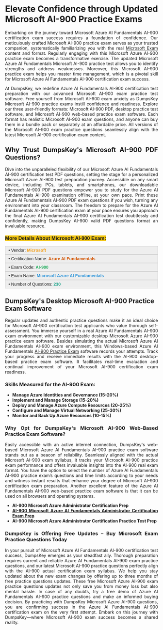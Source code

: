 <h1 style="text-align: justify;"><strong>Elevate Confidence through Updated Microsoft AI-900 Practice Exams</strong></h1>

<p style="text-align: justify;">Embarking on the journey toward Microsoft Azure AI Fundamentals AI-900 certification exam success requires a foundation of confidence. Our meticulously crafted Microsoft AI-900 practice exam serves as your trusted companion, systematically familiarizing you with the real <a href="https://www.dumpskey.com/how-to-pass-microsoft-certification-exam">Microsoft Exam</a> content and format. Regularly engaging with this Microsoft Azure AI-900 practice exam becomes a transformative exercise. The updated Microsoft Azure AI Fundamentals Microsoft AI-900 practice test allows you to identify strengths and address weaknesses. Moreover, this Microsoft AI-900 practice exam helps you master time management, which is a pivotal skill for Microsoft Azure AI Fundamentals AI-900 certification exam success.</p>

<p style="text-align: justify;">At DumpsKey, we redefine Azure AI Fundamentals AI-900 certification test preparation with our advanced Microsoft AI-900 exam practice test software. Free yourself from Microsoft AI-900 exam anxiety as DumpsKey Microsoft AI-900 practice exams instill confidence and readiness. Explore our three user-friendly formats: Microsoft AI-900 PDF, desktop practice test software, and Microsoft AI-900 web-based practice exam software. Each format has realistic Microsoft AI-900 exam questions, and anyone can buy them in a bundle pack or separately at an affordable price. All versions of the Microsoft AI-900 exam practice questions seamlessly align with the latest Microsoft AI-900 certification exam content.</p>

<h2 style="text-align: justify;"><strong>Why Trust DumpsKey's Microsoft AI-900</strong> <strong>PDF Questions?</strong></h2>

<p style="text-align: justify;">Dive into the unparalleled flexibility of our Microsoft Azure AI Fundamentals AI-900 certification test PDF questions, setting the stage for a personalized Microsoft Azure AI-900 test preparation journey. Accessible on any smart device, including PCs, tablets, and smartphones, our downloadable Microsoft AI-900 PDF questions empower you to study for the Azure AI Fundamentals AI-900 examination offline, at your own pace. Print these Azure AI Fundamentals AI-900 PDF exam questions if you wish, turning any environment into your classroom. The freedom to prepare for the Azure AI Fundamentals AI-900 certification exam at your pace ensures you approach the final Azure AI Fundamentals AI-900 certification test doubtlessly and confidently, making DumpsKey AI-900 valid PDF questions format an invaluable resource.</p>

<h3 style="text-align: justify;"><strong><span style="font-family:Verdana,Geneva,sans-serif;"><span style="background-color:#f1c40f;">More Details About Microsoft AI-900 Exam:</span></span></strong></h3>

<div style="background: rgb(238, 238, 238); border: 1px solid rgb(204, 204, 204); padding: 5px 10px; text-align: justify;"><span style="font-size:14px;"><span style="font-family:Verdana,Geneva,sans-serif;">• Vendor: <span style="color:#f39c12;"><strong>Microsoft </strong></span></span></span></div>

<div style="background: rgb(238, 238, 238); border: 1px solid rgb(204, 204, 204); padding: 5px 10px; text-align: justify;"><span style="font-size:14px;"><span style="font-family:Verdana,Geneva,sans-serif;">• Certification Name: <span style="color:#d35400;"><strong>Azure AI Fundamentals</strong></span></span></span></div>

<div style="background: rgb(238, 238, 238); border: 1px solid rgb(204, 204, 204); padding: 5px 10px; text-align: justify;"><span style="font-size:14px;"><span style="font-family:Verdana,Geneva,sans-serif;">• Exam Code: <strong><span style="color:#27ae60;">AI-900</span> </strong></span></span></div>

<div style="background: rgb(238, 238, 238); border: 1px solid rgb(204, 204, 204); padding: 5px 10px; text-align: justify;"><span style="font-size:14px;"><span style="font-family:Verdana,Geneva,sans-serif;">• Exam Name: <span style="color:#3498db;"><strong>Microsoft Azure AI Fundamentals </strong></span></span></span></div>

<div style="background: rgb(238, 238, 238); border: 1px solid rgb(204, 204, 204); padding: 5px 10px; text-align: justify;"><span style="font-size:14px;"><span style="font-family:Verdana,Geneva,sans-serif;">• Number of Questions:<span style="color:#16a085;"> </span><strong><span style="color:#16a085;">230</span> </strong></span></span></div>

<h2><strong>DumpsKey's Desktop Microsoft AI-900</strong> <strong>Practice Exam Software</strong></h2>

<p style="text-align: justify;">Regular updates and authentic practice questions make it an ideal choice for Microsoft AI-900 certification test applicants who value thorough self-assessment. You immerse yourself in a real Azure AI Fundamentals AI-900 exam environment with our customizable desktop Microsoft Azure AI-900 practice exam software. Besides simulating the actual Microsoft Azure AI Fundamentals AI-900 exam environment, this Windows-based Azure AI Fundamentals <a href="https://www.dumpskey.com/microsoft/microsoft-ai-900-practice-questions">AI-900 Practice Exam</a> software records your attempts. Track your progress and receive immediate results with the AI-900 desktop-based practice exam software. It facilitates real-time evaluation and continual improvement of your Microsoft AI-900 certification exam readiness.</p>

<h3><strong>Skills Measured for the AI-900 Exam:</strong></h3>

<ul>
	<li><strong>Manage Azure Identities and Governance (15-20%)</strong></li>
	<li><strong>Implement and Manage Storage (15-20%)</strong></li>
	<li><strong>Deploy and Manage Azure Compute Resources (20-25%)</strong></li>
	<li><strong>Configure and Manage Virtual Networking (25-30%)</strong></li>
	<li><strong>Monitor and Back Up Azure Resources (10-15%)</strong></li>
</ul>

<h3 style="text-align: justify;"><strong>Why Opt for DumpsKey's Microsoft AI-900</strong> <strong>Web-Based Practice Exam Software?</strong></h3>

<p style="text-align: justify;">Easily accessible with an active internet connection, DumpsKey's web-based Microsoft Azure AI Fundamentals AI-900 practice exam software stands out as a beacon of reliability. Seamlessly aligned with the actual Microsoft AI-900 exam syllabus, it tracks your Microsoft AI-900 practice exam performance and offers invaluable insights into the AI-900 real exam format. You have the option to select the number of Azure AI Fundamentals AI-900 practice exam’s questions and time limits according to your needs and witness instant results that enhance your degree of Microsoft AI-900 certification exam preparation. Another excellent feature of the Azure AI Fundamentals AI-900 web-based practice exam software is that it can be used on all browsers and operating systems.</p>

<ul>
	<li style="text-align: justify;"><strong>AI-900 Microsoft Azure Administrator Certification Prep</strong></li>
	<li style="text-align: justify;"><a href="https://www.dumpskey.com/microsoft/ai-900-braindumps"><strong>AI-900 Microsoft Azure AI Fundamentals Administrator Certification Exam Prep</strong></a></li>
	<li style="text-align: justify;"><strong>AI-900 Microsoft Azure Administrator Certification Practice Test Prep</strong></li>
</ul>

<h3 style="text-align: justify;"><strong>DumpsKey is Offering Free Updates – Buy Microsoft Exam Practice Questions Today</strong></h3>

<p style="text-align: justify;">In your pursuit of Microsoft Azure AI Fundamentals AI-900 certification test success, DumpsKey emerges as your steadfast ally. Thorough preparation requires current and reliable Azure AI Fundamentals AI-900 exam practice questions, and our latest Microsoft AI-900 practice questions perfectly align with the AI-900 actual certification exam syllabus. We help you stay updated about the new exam changes by offering up to three months of free practice questions updates. These free Microsoft Azure AI-900 exam practice questions updates not only save you from money loss but also mental hassle. In case of any doubts, try a free demo of Azure AI Fundamentals AI-900 practice questions and make an informed buying decision. By practicing with DumpsKey Microsoft Azure AI-900 questions, you are confirming success in the Azure AI Fundamentals AI-900 certification exam on the very first attempt. Embark on this journey with DumpsKey—where Microsoft AI-900 exam success becomes a shared reality.</p>
